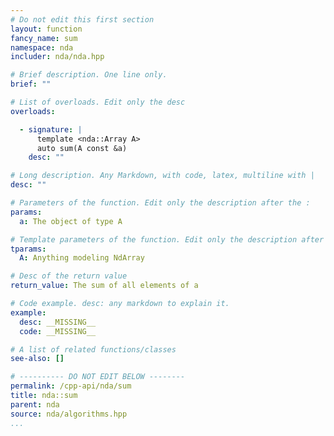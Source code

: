 ```yaml
---
# Do not edit this first section
layout: function
fancy_name: sum
namespace: nda
includer: nda/nda.hpp

# Brief description. One line only.
brief: ""

# List of overloads. Edit only the desc
overloads:

  - signature: |
      template <nda::Array A>
      auto sum(A const &a)
    desc: ""

# Long description. Any Markdown, with code, latex, multiline with |
desc: ""

# Parameters of the function. Edit only the description after the :
params:
  a: The object of type A

# Template parameters of the function. Edit only the description after the :
tparams:
  A: Anything modeling NdArray

# Desc of the return value
return_value: The sum of all elements of a

# Code example. desc: any markdown to explain it.
example:
  desc: __MISSING__
  code: __MISSING__

# A list of related functions/classes
see-also: []

# ---------- DO NOT EDIT BELOW --------
permalink: /cpp-api/nda/sum
title: nda::sum
parent: nda
source: nda/algorithms.hpp
...
```


